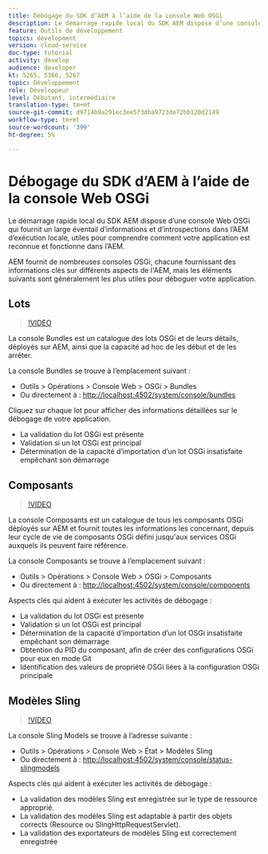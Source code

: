 ```yaml
---
title: Débogage du SDK d’AEM à l’aide de la console Web OSGi
description: Le démarrage rapide local du SDK AEM dispose d’une console Web OSGi qui fournit un large éventail d’informations et d’introspections dans l’AEM d’exécution locale, utiles pour comprendre comment votre application est reconnue et fonctionne dans l’AEM.
feature: Outils de développement
topics: development
version: cloud-service
doc-type: tutorial
activity: develop
audience: developer
kt: 5265, 5366, 5267
topic: Développement
role: Développeur
level: Débutant, intermédiaire
translation-type: tm+mt
source-git-commit: d9714b9a291ec3ee5f3dba9723de72bb120d2149
workflow-type: tm+mt
source-wordcount: '399'
ht-degree: 5%

---
```



# Débogage du SDK d’AEM à l’aide de la console Web OSGi

Le démarrage rapide local du SDK AEM dispose d’une console Web OSGi qui fournit un large éventail d’informations et d’introspections dans l’AEM d’exécution locale, utiles pour comprendre comment votre application est reconnue et fonctionne dans l’AEM.

AEM fournit de nombreuses consoles OSGi, chacune fournissant des informations clés sur différents aspects de l&#39;AEM, mais les éléments suivants sont généralement les plus utiles pour déboguer votre application.

## Lots

>[!VIDEO](https://video.tv.adobe.com/v/34335/?quality=12&learn=on)

La console Bundles est un catalogue des lots OSGi et de leurs détails, déployés sur AEM, ainsi que la capacité ad hoc de les début et de les arrêter.

La console Bundles se trouve à l’emplacement suivant :

+ Outils > Opérations > Console Web > OSGi > Bundles
+ Ou directement à : [http://localhost:4502/system/console/bundles](http://localhost:4502/system/console/bundles)

Cliquez sur chaque lot pour afficher des informations détaillées sur le débogage de votre application.

+ La validation du lot OSGi est présente
+ Validation si un lot OSGi est principal
+ Détermination de la capacité d’importation d’un lot OSGi insatisfaite empêchant son démarrage

## Composants

>[!VIDEO](https://video.tv.adobe.com/v/34336/?quality=12&learn=on)

La console Composants est un catalogue de tous les composants OSGi déployés sur AEM et fournit toutes les informations les concernant, depuis leur cycle de vie de composants OSGi défini jusqu&#39;aux services OSGi auxquels ils peuvent faire référence.

La console Composants se trouve à l’emplacement suivant :

+ Outils > Opérations > Console Web > OSGi > Composants
+ Ou directement à : [http://localhost:4502/system/console/components](http://localhost:4502/system/console/components)

Aspects clés qui aident à exécuter les activités de débogage :

+ La validation du lot OSGi est présente
+ Validation si un lot OSGi est principal
+ Détermination de la capacité d’importation d’un lot OSGi insatisfaite empêchant son démarrage
+ Obtention du PID du composant, afin de créer des configurations OSGi pour eux en mode Git
+ Identification des valeurs de propriété OSGi liées à la configuration OSGi principale

## Modèles Sling

>[!VIDEO](https://video.tv.adobe.com/v/34337/?quality=12&learn=on)

La console Sling Models se trouve à l’adresse suivante :

+ Outils > Opérations > Console Web > État > Modèles Sling
+ Ou directement à : [http://localhost:4502/system/console/status-slingmodels](http://localhost:4502/system/console/status-slingmodels)

Aspects clés qui aident à exécuter les activités de débogage :

+ La validation des modèles Sling est enregistrée sur le type de ressource approprié.
+ La validation des modèles Sling est adaptable à partir des objets corrects (Resource ou SlingHttpRequestServlet).
+ La validation des exportateurs de modèles Sling est correctement enregistrée
